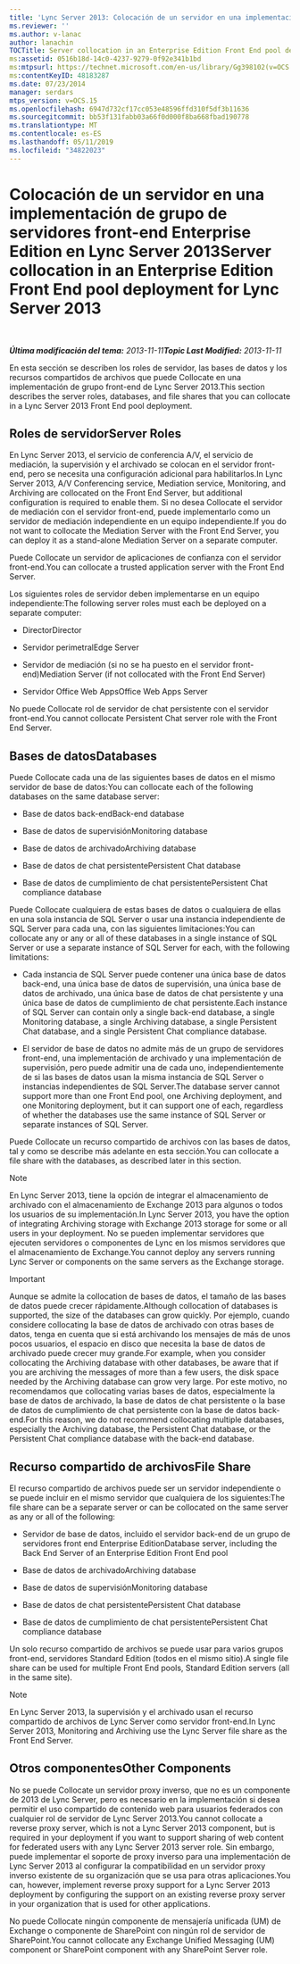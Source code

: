 ```yaml
---
title: 'Lync Server 2013: Colocación de un servidor en una implementación de grupo de servidores front-end Enterprise Edition'
ms.reviewer: ''
ms.author: v-lanac
author: lanachin
TOCTitle: Server collocation in an Enterprise Edition Front End pool deployment
ms:assetid: 0516b18d-14c0-4237-9279-0f92e341b1bd
ms:mtpsurl: https://technet.microsoft.com/en-us/library/Gg398102(v=OCS.15)
ms:contentKeyID: 48183287
ms.date: 07/23/2014
manager: serdars
mtps_version: v=OCS.15
ms.openlocfilehash: 6947d732cf17cc053e48596ffd310f5df3b11636
ms.sourcegitcommit: bb53f131fabb03a66f0d000f8ba668fbad190778
ms.translationtype: MT
ms.contentlocale: es-ES
ms.lasthandoff: 05/11/2019
ms.locfileid: "34822023"
---
```

<div data-xmlns="http://www.w3.org/1999/xhtml">

<div class="topic" data-xmlns="http://www.w3.org/1999/xhtml" data-msxsl="urn:schemas-microsoft-com:xslt" data-cs="http://msdn.microsoft.com/en-us/">

<div data-asp="http://msdn2.microsoft.com/asp">

# <a name="server-collocation-in-an-enterprise-edition-front-end-pool-deployment-for-lync-server-2013"></a><span data-ttu-id="d5636-102">Colocación de un servidor en una implementación de grupo de servidores front-end Enterprise Edition en Lync Server 2013</span><span class="sxs-lookup"><span data-stu-id="d5636-102">Server collocation in an Enterprise Edition Front End pool deployment for Lync Server 2013</span></span>

</div>

<div id="mainSection">

<div id="mainBody">

<span> </span>

<span data-ttu-id="d5636-103">_**Última modificación del tema:** 2013-11-11_</span><span class="sxs-lookup"><span data-stu-id="d5636-103">_**Topic Last Modified:** 2013-11-11_</span></span>

<span data-ttu-id="d5636-104">En esta sección se describen los roles de servidor, las bases de datos y los recursos compartidos de archivos que puede Collocate en una implementación de grupo front-end de Lync Server 2013.</span><span class="sxs-lookup"><span data-stu-id="d5636-104">This section describes the server roles, databases, and file shares that you can collocate in a Lync Server 2013 Front End pool deployment.</span></span>

<div>

## <a name="server-roles"></a><span data-ttu-id="d5636-105">Roles de servidor</span><span class="sxs-lookup"><span data-stu-id="d5636-105">Server Roles</span></span>

<span data-ttu-id="d5636-106">En Lync Server 2013, el servicio de conferencia A/V, el servicio de mediación, la supervisión y el archivado se colocan en el servidor front-end, pero se necesita una configuración adicional para habilitarlos.</span><span class="sxs-lookup"><span data-stu-id="d5636-106">In Lync Server 2013, A/V Conferencing service, Mediation service, Monitoring, and Archiving are collocated on the Front End Server, but additional configuration is required to enable them.</span></span> <span data-ttu-id="d5636-107">Si no desea Collocate el servidor de mediación con el servidor front-end, puede implementarlo como un servidor de mediación independiente en un equipo independiente.</span><span class="sxs-lookup"><span data-stu-id="d5636-107">If you do not want to collocate the Mediation Server with the Front End Server, you can deploy it as a stand-alone Mediation Server on a separate computer.</span></span>

<span data-ttu-id="d5636-108">Puede Collocate un servidor de aplicaciones de confianza con el servidor front-end.</span><span class="sxs-lookup"><span data-stu-id="d5636-108">You can collocate a trusted application server with the Front End Server.</span></span>

<span data-ttu-id="d5636-109">Los siguientes roles de servidor deben implementarse en un equipo independiente:</span><span class="sxs-lookup"><span data-stu-id="d5636-109">The following server roles must each be deployed on a separate computer:</span></span>

  - <span data-ttu-id="d5636-110">Director</span><span class="sxs-lookup"><span data-stu-id="d5636-110">Director</span></span>

  - <span data-ttu-id="d5636-111">Servidor perimetral</span><span class="sxs-lookup"><span data-stu-id="d5636-111">Edge Server</span></span>

  - <span data-ttu-id="d5636-112">Servidor de mediación (si no se ha puesto en el servidor front-end)</span><span class="sxs-lookup"><span data-stu-id="d5636-112">Mediation Server (if not collocated with the Front End Server)</span></span>

  - <span data-ttu-id="d5636-113">Servidor Office Web Apps</span><span class="sxs-lookup"><span data-stu-id="d5636-113">Office Web Apps Server</span></span>

<span data-ttu-id="d5636-114">No puede Collocate rol de servidor de chat persistente con el servidor front-end.</span><span class="sxs-lookup"><span data-stu-id="d5636-114">You cannot collocate Persistent Chat server role with the Front End Server.</span></span>

</div>

<div>

## <a name="databases"></a><span data-ttu-id="d5636-115">Bases de datos</span><span class="sxs-lookup"><span data-stu-id="d5636-115">Databases</span></span>

<span data-ttu-id="d5636-116">Puede Collocate cada una de las siguientes bases de datos en el mismo servidor de base de datos:</span><span class="sxs-lookup"><span data-stu-id="d5636-116">You can collocate each of the following databases on the same database server:</span></span>

  - <span data-ttu-id="d5636-117">Base de datos back-end</span><span class="sxs-lookup"><span data-stu-id="d5636-117">Back-end database</span></span>

  - <span data-ttu-id="d5636-118">Base de datos de supervisión</span><span class="sxs-lookup"><span data-stu-id="d5636-118">Monitoring database</span></span>

  - <span data-ttu-id="d5636-119">Base de datos de archivado</span><span class="sxs-lookup"><span data-stu-id="d5636-119">Archiving database</span></span>

  - <span data-ttu-id="d5636-120">Base de datos de chat persistente</span><span class="sxs-lookup"><span data-stu-id="d5636-120">Persistent Chat database</span></span>

  - <span data-ttu-id="d5636-121">Base de datos de cumplimiento de chat persistente</span><span class="sxs-lookup"><span data-stu-id="d5636-121">Persistent Chat compliance database</span></span>

<span data-ttu-id="d5636-122">Puede Collocate cualquiera de estas bases de datos o cualquiera de ellas en una sola instancia de SQL Server o usar una instancia independiente de SQL Server para cada una, con las siguientes limitaciones:</span><span class="sxs-lookup"><span data-stu-id="d5636-122">You can collocate any or any or all of these databases in a single instance of SQL Server or use a separate instance of SQL Server for each, with the following limitations:</span></span>

  - <span data-ttu-id="d5636-123">Cada instancia de SQL Server puede contener una única base de datos back-end, una única base de datos de supervisión, una única base de datos de archivado, una única base de datos de chat persistente y una única base de datos de cumplimiento de chat persistente.</span><span class="sxs-lookup"><span data-stu-id="d5636-123">Each instance of SQL Server can contain only a single back-end database, a single Monitoring database, a single Archiving database, a single Persistent Chat database, and a single Persistent Chat compliance database.</span></span>

  - <span data-ttu-id="d5636-124">El servidor de base de datos no admite más de un grupo de servidores front-end, una implementación de archivado y una implementación de supervisión, pero puede admitir una de cada uno, independientemente de si las bases de datos usan la misma instancia de SQL Server o instancias independientes de SQL Server.</span><span class="sxs-lookup"><span data-stu-id="d5636-124">The database server cannot support more than one Front End pool, one Archiving deployment, and one Monitoring deployment, but it can support one of each, regardless of whether the databases use the same instance of SQL Server or separate instances of SQL Server.</span></span>

<span data-ttu-id="d5636-125">Puede Collocate un recurso compartido de archivos con las bases de datos, tal y como se describe más adelante en esta sección.</span><span class="sxs-lookup"><span data-stu-id="d5636-125">You can collocate a file share with the databases, as described later in this section.</span></span>

<div>


> [!NOTE]  
> <span data-ttu-id="d5636-126">En Lync Server 2013, tiene la opción de integrar el almacenamiento de archivado con el almacenamiento de Exchange 2013 para algunos o todos los usuarios de su implementación.</span><span class="sxs-lookup"><span data-stu-id="d5636-126">In Lync Server 2013, you have the option of integrating Archiving storage with Exchange 2013 storage for some or all users in your deployment.</span></span> <span data-ttu-id="d5636-127">No se pueden implementar servidores que ejecuten servidores o componentes de Lync en los mismos servidores que el almacenamiento de Exchange.</span><span class="sxs-lookup"><span data-stu-id="d5636-127">You cannot deploy any servers running Lync Server or components on the same servers as the Exchange storage.</span></span>



</div>

<div>


> [!IMPORTANT]  
> <span data-ttu-id="d5636-128">Aunque se admite la collocation de bases de datos, el tamaño de las bases de datos puede crecer rápidamente.</span><span class="sxs-lookup"><span data-stu-id="d5636-128">Although collocation of databases is supported, the size of the databases can grow quickly.</span></span> <span data-ttu-id="d5636-129">Por ejemplo, cuando considere collocating la base de datos de archivado con otras bases de datos, tenga en cuenta que si está archivando los mensajes de más de unos pocos usuarios, el espacio en disco que necesita la base de datos de archivado puede crecer muy grande.</span><span class="sxs-lookup"><span data-stu-id="d5636-129">For example, when you consider collocating the Archiving database with other databases, be aware that if you are archiving the messages of more than a few users, the disk space needed by the Archiving database can grow very large.</span></span> <span data-ttu-id="d5636-130">Por este motivo, no recomendamos que collocating varias bases de datos, especialmente la base de datos de archivado, la base de datos de chat persistente o la base de datos de cumplimiento de chat persistente con la base de datos back-end.</span><span class="sxs-lookup"><span data-stu-id="d5636-130">For this reason, we do not recommend collocating multiple databases, especially the Archiving database, the Persistent Chat database, or the Persistent Chat compliance database with the back-end database.</span></span>



</div>

</div>

<div>

## <a name="file-share"></a><span data-ttu-id="d5636-131">Recurso compartido de archivos</span><span class="sxs-lookup"><span data-stu-id="d5636-131">File Share</span></span>

<span data-ttu-id="d5636-132">El recurso compartido de archivos puede ser un servidor independiente o se puede incluir en el mismo servidor que cualquiera de los siguientes:</span><span class="sxs-lookup"><span data-stu-id="d5636-132">The file share can be a separate server or can be collocated on the same server as any or all of the following:</span></span>

  - <span data-ttu-id="d5636-133">Servidor de base de datos, incluido el servidor back-end de un grupo de servidores front end Enterprise Edition</span><span class="sxs-lookup"><span data-stu-id="d5636-133">Database server, including the Back End Server of an Enterprise Edition Front End pool</span></span>

  - <span data-ttu-id="d5636-134">Base de datos de archivado</span><span class="sxs-lookup"><span data-stu-id="d5636-134">Archiving database</span></span>

  - <span data-ttu-id="d5636-135">Base de datos de supervisión</span><span class="sxs-lookup"><span data-stu-id="d5636-135">Monitoring database</span></span>

  - <span data-ttu-id="d5636-136">Base de datos de chat persistente</span><span class="sxs-lookup"><span data-stu-id="d5636-136">Persistent Chat database</span></span>

  - <span data-ttu-id="d5636-137">Base de datos de cumplimiento de chat persistente</span><span class="sxs-lookup"><span data-stu-id="d5636-137">Persistent Chat compliance database</span></span>

<span data-ttu-id="d5636-138">Un solo recurso compartido de archivos se puede usar para varios grupos front-end, servidores Standard Edition (todos en el mismo sitio).</span><span class="sxs-lookup"><span data-stu-id="d5636-138">A single file share can be used for multiple Front End pools, Standard Edition servers (all in the same site).</span></span>

<div>


> [!NOTE]  
> <span data-ttu-id="d5636-139">En Lync Server 2013, la supervisión y el archivado usan el recurso compartido de archivos de Lync Server como servidor front-end.</span><span class="sxs-lookup"><span data-stu-id="d5636-139">In Lync Server 2013, Monitoring and Archiving use the Lync Server file share as the Front End Server.</span></span>



</div>

</div>

<div>

## <a name="other-components"></a><span data-ttu-id="d5636-140">Otros componentes</span><span class="sxs-lookup"><span data-stu-id="d5636-140">Other Components</span></span>

<span data-ttu-id="d5636-141">No se puede Collocate un servidor proxy inverso, que no es un componente de 2013 de Lync Server, pero es necesario en la implementación si desea permitir el uso compartido de contenido web para usuarios federados con cualquier rol de servidor de Lync Server 2013.</span><span class="sxs-lookup"><span data-stu-id="d5636-141">You cannot collocate a reverse proxy server, which is not a Lync Server 2013 component, but is required in your deployment if you want to support sharing of web content for federated users with any Lync Server 2013 server role.</span></span> <span data-ttu-id="d5636-142">Sin embargo, puede implementar el soporte de proxy inverso para una implementación de Lync Server 2013 al configurar la compatibilidad en un servidor proxy inverso existente de su organización que se usa para otras aplicaciones.</span><span class="sxs-lookup"><span data-stu-id="d5636-142">You can, however, implement reverse proxy support for a Lync Server 2013 deployment by configuring the support on an existing reverse proxy server in your organization that is used for other applications.</span></span>

<span data-ttu-id="d5636-143">No puede Collocate ningún componente de mensajería unificada (UM) de Exchange o componente de SharePoint con ningún rol de servidor de SharePoint.</span><span class="sxs-lookup"><span data-stu-id="d5636-143">You cannot collocate any Exchange Unified Messaging (UM) component or SharePoint component with any SharePoint Server role.</span></span>

</div>

</div>

<span> </span>

</div>

</div>

</div>

